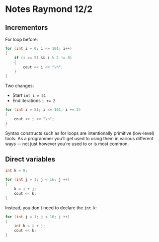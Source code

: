 # Notes Raymond 12/2

## Incrementors

For loop before:

```cpp
for (int i = 0; i <= 101; i++)
{
    if (i >= 51 && i % 2 != 0)
    {
        cout << i << "\n";
    }
}
```

Two changes:

- Start `int i = 51`
- End iterations `i += 2`

```cpp
for (int i = 51; i <= 101; i += 2)
{
    cout << i << "\n";
}
```

Syntax constructs such as for loops are intentionally primitive (low-level) tools.
As a programmer you'll get used to using them in various different ways -- not just however you're used to or is most common.

## Direct variables

```cpp
int k = 0;

for (int j = 1; j < 16; j ++)
{
    k = i + j;
    cout << k;
}
```

Instead, you don't need to declare the `int k`:

```cpp
for (int j = 1; j < 16; j ++)
{
    int k = i + j;
    cout << k;
}
```
